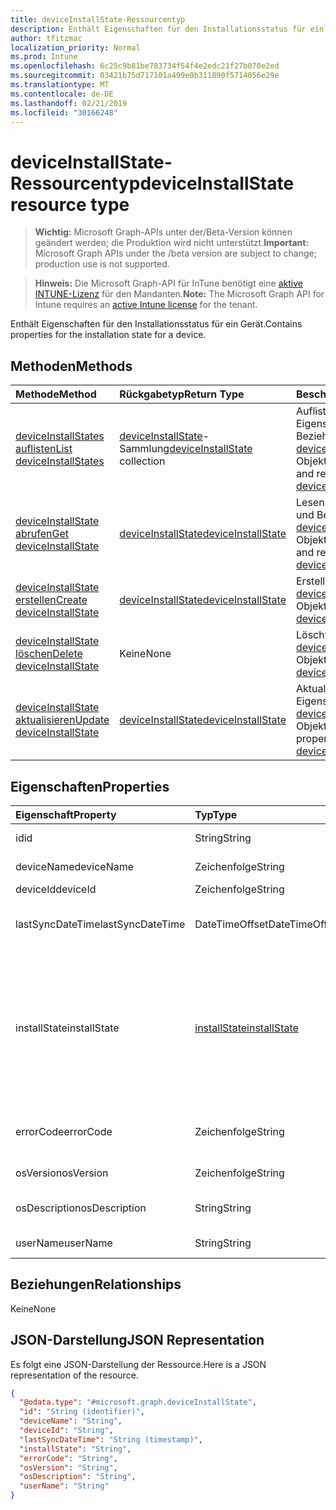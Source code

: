 ```yaml
---
title: deviceInstallState-Ressourcentyp
description: Enthält Eigenschaften für den Installationsstatus für ein Gerät.
author: tfitzmac
localization_priority: Normal
ms.prod: Intune
ms.openlocfilehash: 6c25c9b81be783734f54f4e2edc21f27b070e2ed
ms.sourcegitcommit: 03421b75d717101a499e0b311890f5714056e29e
ms.translationtype: MT
ms.contentlocale: de-DE
ms.lasthandoff: 02/21/2019
ms.locfileid: "30166248"
---
```

# <a name="deviceinstallstate-resource-type"></a><span data-ttu-id="66818-103">deviceInstallState-Ressourcentyp</span><span class="sxs-lookup"><span data-stu-id="66818-103">deviceInstallState resource type</span></span>

> <span data-ttu-id="66818-104">**Wichtig:** Microsoft Graph-APIs unter der/Beta-Version können geändert werden; die Produktion wird nicht unterstützt.</span><span class="sxs-lookup"><span data-stu-id="66818-104">**Important:** Microsoft Graph APIs under the /beta version are subject to change; production use is not supported.</span></span>

> <span data-ttu-id="66818-105">**Hinweis:** Die Microsoft Graph-API für InTune benötigt eine [aktive INTUNE-Lizenz](https://go.microsoft.com/fwlink/?linkid=839381) für den Mandanten.</span><span class="sxs-lookup"><span data-stu-id="66818-105">**Note:** The Microsoft Graph API for Intune requires an [active Intune license](https://go.microsoft.com/fwlink/?linkid=839381) for the tenant.</span></span>

<span data-ttu-id="66818-106">Enthält Eigenschaften für den Installationsstatus für ein Gerät.</span><span class="sxs-lookup"><span data-stu-id="66818-106">Contains properties for the installation state for a device.</span></span>

## <a name="methods"></a><span data-ttu-id="66818-107">Methoden</span><span class="sxs-lookup"><span data-stu-id="66818-107">Methods</span></span>
|<span data-ttu-id="66818-108">Methode</span><span class="sxs-lookup"><span data-stu-id="66818-108">Method</span></span>|<span data-ttu-id="66818-109">Rückgabetyp</span><span class="sxs-lookup"><span data-stu-id="66818-109">Return Type</span></span>|<span data-ttu-id="66818-110">Beschreibung</span><span class="sxs-lookup"><span data-stu-id="66818-110">Description</span></span>|
|:---|:---|:---|
|[<span data-ttu-id="66818-111">deviceInstallStates auflisten</span><span class="sxs-lookup"><span data-stu-id="66818-111">List deviceInstallStates</span></span>](../api/intune-books-deviceinstallstate-list.md)|<span data-ttu-id="66818-112">[deviceInstallState](../resources/intune-books-deviceinstallstate.md)-Sammlung</span><span class="sxs-lookup"><span data-stu-id="66818-112">[deviceInstallState](../resources/intune-books-deviceinstallstate.md) collection</span></span>|<span data-ttu-id="66818-113">Auflisten von Eigenschaften und Beziehungen der [deviceInstallState](../resources/intune-books-deviceinstallstate.md)-Objekte.</span><span class="sxs-lookup"><span data-stu-id="66818-113">List properties and relationships of the [deviceInstallState](../resources/intune-books-deviceinstallstate.md) objects.</span></span>|
|[<span data-ttu-id="66818-114">deviceInstallState abrufen</span><span class="sxs-lookup"><span data-stu-id="66818-114">Get deviceInstallState</span></span>](../api/intune-books-deviceinstallstate-get.md)|[<span data-ttu-id="66818-115">deviceInstallState</span><span class="sxs-lookup"><span data-stu-id="66818-115">deviceInstallState</span></span>](../resources/intune-books-deviceinstallstate.md)|<span data-ttu-id="66818-116">Lesen von Eigenschaften und Beziehungen des [deviceInstallState](../resources/intune-books-deviceinstallstate.md)-Objekts.</span><span class="sxs-lookup"><span data-stu-id="66818-116">Read properties and relationships of the [deviceInstallState](../resources/intune-books-deviceinstallstate.md) object.</span></span>|
|[<span data-ttu-id="66818-117">deviceInstallState erstellen</span><span class="sxs-lookup"><span data-stu-id="66818-117">Create deviceInstallState</span></span>](../api/intune-books-deviceinstallstate-create.md)|[<span data-ttu-id="66818-118">deviceInstallState</span><span class="sxs-lookup"><span data-stu-id="66818-118">deviceInstallState</span></span>](../resources/intune-books-deviceinstallstate.md)|<span data-ttu-id="66818-119">Erstellen eines neuen [deviceInstallState](../resources/intune-books-deviceinstallstate.md)-Objekts.</span><span class="sxs-lookup"><span data-stu-id="66818-119">Create a new [deviceInstallState](../resources/intune-books-deviceinstallstate.md) object.</span></span>|
|[<span data-ttu-id="66818-120">deviceInstallState löschen</span><span class="sxs-lookup"><span data-stu-id="66818-120">Delete deviceInstallState</span></span>](../api/intune-books-deviceinstallstate-delete.md)|<span data-ttu-id="66818-121">Keine</span><span class="sxs-lookup"><span data-stu-id="66818-121">None</span></span>|<span data-ttu-id="66818-122">Löscht ein [deviceInstallState](../resources/intune-books-deviceinstallstate.md)-Objekt.</span><span class="sxs-lookup"><span data-stu-id="66818-122">Deletes a [deviceInstallState](../resources/intune-books-deviceinstallstate.md).</span></span>|
|[<span data-ttu-id="66818-123">deviceInstallState aktualisieren</span><span class="sxs-lookup"><span data-stu-id="66818-123">Update deviceInstallState</span></span>](../api/intune-books-deviceinstallstate-update.md)|[<span data-ttu-id="66818-124">deviceInstallState</span><span class="sxs-lookup"><span data-stu-id="66818-124">deviceInstallState</span></span>](../resources/intune-books-deviceinstallstate.md)|<span data-ttu-id="66818-125">Aktualisieren der Eigenschaften eines [deviceInstallState](../resources/intune-books-deviceinstallstate.md)-Objekts.</span><span class="sxs-lookup"><span data-stu-id="66818-125">Update the properties of a [deviceInstallState](../resources/intune-books-deviceinstallstate.md) object.</span></span>|

## <a name="properties"></a><span data-ttu-id="66818-126">Eigenschaften</span><span class="sxs-lookup"><span data-stu-id="66818-126">Properties</span></span>
|<span data-ttu-id="66818-127">Eigenschaft</span><span class="sxs-lookup"><span data-stu-id="66818-127">Property</span></span>|<span data-ttu-id="66818-128">Typ</span><span class="sxs-lookup"><span data-stu-id="66818-128">Type</span></span>|<span data-ttu-id="66818-129">Beschreibung</span><span class="sxs-lookup"><span data-stu-id="66818-129">Description</span></span>|
|:---|:---|:---|
|<span data-ttu-id="66818-130">id</span><span class="sxs-lookup"><span data-stu-id="66818-130">id</span></span>|<span data-ttu-id="66818-131">String</span><span class="sxs-lookup"><span data-stu-id="66818-131">String</span></span>|<span data-ttu-id="66818-132">Schlüssel der Entität</span><span class="sxs-lookup"><span data-stu-id="66818-132">Key of the entity.</span></span>|
|<span data-ttu-id="66818-133">deviceName</span><span class="sxs-lookup"><span data-stu-id="66818-133">deviceName</span></span>|<span data-ttu-id="66818-134">Zeichenfolge</span><span class="sxs-lookup"><span data-stu-id="66818-134">String</span></span>|<span data-ttu-id="66818-135">Name des Geräts</span><span class="sxs-lookup"><span data-stu-id="66818-135">Device name.</span></span>|
|<span data-ttu-id="66818-136">deviceId</span><span class="sxs-lookup"><span data-stu-id="66818-136">deviceId</span></span>|<span data-ttu-id="66818-137">Zeichenfolge</span><span class="sxs-lookup"><span data-stu-id="66818-137">String</span></span>|<span data-ttu-id="66818-138">ID des Geräts</span><span class="sxs-lookup"><span data-stu-id="66818-138">Device Id.</span></span>|
|<span data-ttu-id="66818-139">lastSyncDateTime</span><span class="sxs-lookup"><span data-stu-id="66818-139">lastSyncDateTime</span></span>|<span data-ttu-id="66818-140">DateTimeOffset</span><span class="sxs-lookup"><span data-stu-id="66818-140">DateTimeOffset</span></span>|<span data-ttu-id="66818-141">Datum und Uhrzeit der letzten Synchronisierung</span><span class="sxs-lookup"><span data-stu-id="66818-141">Last sync date and time.</span></span>|
|<span data-ttu-id="66818-142">installState</span><span class="sxs-lookup"><span data-stu-id="66818-142">installState</span></span>|[<span data-ttu-id="66818-143">installState</span><span class="sxs-lookup"><span data-stu-id="66818-143">installState</span></span>](../resources/intune-books-installstate.md)|<span data-ttu-id="66818-144">Installationsstatus des E-Books.</span><span class="sxs-lookup"><span data-stu-id="66818-144">The install state of the eBook.</span></span> <span data-ttu-id="66818-145">Mögliche Werte sind: `notApplicable`, `installed`, `failed`, `notInstalled`, `uninstallFailed` und `unknown`.</span><span class="sxs-lookup"><span data-stu-id="66818-145">Possible values are: `notApplicable`, `installed`, `failed`, `notInstalled`, `uninstallFailed`, `unknown`.</span></span>|
|<span data-ttu-id="66818-146">errorCode</span><span class="sxs-lookup"><span data-stu-id="66818-146">errorCode</span></span>|<span data-ttu-id="66818-147">Zeichenfolge</span><span class="sxs-lookup"><span data-stu-id="66818-147">String</span></span>|<span data-ttu-id="66818-148">Fehlercode von Installationsfehlern</span><span class="sxs-lookup"><span data-stu-id="66818-148">The error code for install failures.</span></span>|
|<span data-ttu-id="66818-149">osVersion</span><span class="sxs-lookup"><span data-stu-id="66818-149">osVersion</span></span>|<span data-ttu-id="66818-150">Zeichenfolge</span><span class="sxs-lookup"><span data-stu-id="66818-150">String</span></span>|<span data-ttu-id="66818-151">Betriebssystemversion</span><span class="sxs-lookup"><span data-stu-id="66818-151">OS Version.</span></span>|
|<span data-ttu-id="66818-152">osDescription</span><span class="sxs-lookup"><span data-stu-id="66818-152">osDescription</span></span>|<span data-ttu-id="66818-153">String</span><span class="sxs-lookup"><span data-stu-id="66818-153">String</span></span>|<span data-ttu-id="66818-154">Beschreibung des Betriebssystems</span><span class="sxs-lookup"><span data-stu-id="66818-154">OS Description.</span></span>|
|<span data-ttu-id="66818-155">userName</span><span class="sxs-lookup"><span data-stu-id="66818-155">userName</span></span>|<span data-ttu-id="66818-156">String</span><span class="sxs-lookup"><span data-stu-id="66818-156">String</span></span>|<span data-ttu-id="66818-157">Benutzername des Geräts</span><span class="sxs-lookup"><span data-stu-id="66818-157">Device User Name.</span></span>|

## <a name="relationships"></a><span data-ttu-id="66818-158">Beziehungen</span><span class="sxs-lookup"><span data-stu-id="66818-158">Relationships</span></span>
<span data-ttu-id="66818-159">Keine</span><span class="sxs-lookup"><span data-stu-id="66818-159">None</span></span>

## <a name="json-representation"></a><span data-ttu-id="66818-160">JSON-Darstellung</span><span class="sxs-lookup"><span data-stu-id="66818-160">JSON Representation</span></span>
<span data-ttu-id="66818-161">Es folgt eine JSON-Darstellung der Ressource.</span><span class="sxs-lookup"><span data-stu-id="66818-161">Here is a JSON representation of the resource.</span></span>
<!-- {
  "blockType": "resource",
  "keyProperty": "id",
  "@odata.type": "microsoft.graph.deviceInstallState"
}
-->
``` json
{
  "@odata.type": "#microsoft.graph.deviceInstallState",
  "id": "String (identifier)",
  "deviceName": "String",
  "deviceId": "String",
  "lastSyncDateTime": "String (timestamp)",
  "installState": "String",
  "errorCode": "String",
  "osVersion": "String",
  "osDescription": "String",
  "userName": "String"
}
```




